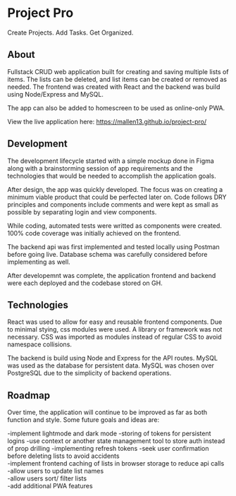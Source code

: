 # Project Pro
Create Projects. Add Tasks. Get Organized.  

## About
   Fullstack CRUD web application built for creating and saving multiple lists of items. The lists can be deleted, and list items can be created or removed as needed. The frontend was created with React and the backend was build using Node/Express and MySQL.

   The app can also be added to homescreen to be used as online-only PWA.

   View the live application here: https://mallen13.github.io/project-pro/

## Development
   The development lifecycle started with a simple mockup done in Figma along with a brainstorming session of app requirements and the technologies that would be needed to accomplish the application goals. 

   After design, the app was quickly developed. The focus was on creating a minimum viable product that could be perfected later on. Code follows DRY principles and components include comments and were kept as small as possible by separating login and view components.

   While coding, automated tests were writted as components were created. 100% code coverage was initially achieved on the frontend. 

   The backend api was first implemented and tested locally using Postman before going live. Database schema was carefully considered before implementing as well. 

   After developemnt was complete, the application frontend and backend were each deployed and the codebase stored on GH.

## Technologies
   React was used to allow for easy and reusable frontend components. Due to minimal stying, css modules were used. A library or framework was not necessary. CSS was imported as modules instead of regular CSS to avoid namespace collisions. 

   The backend is build using Node and Express for the API routes. MySQL was used as the database for persistent data. MySQL was chosen over PostgreSQL due to the simplicity of backend operations.

## Roadmap
   Over time, the application will continue to be improved as far as both function and style. Some future goals and ideas are:
   
   -implement lightmode and dark mode
   -storing of tokens for persistent logins
   -use context or another state management tool to store auth instead of prop drilling
   -implementing refresh tokens
   -seek user confirmation before deleting lists to avoid accidents  
   -implement frontend caching of lists in browser storage to reduce api calls  
   -allow users to update list names  
   -allow users sort/ filter lists  
   -add additional PWA features
